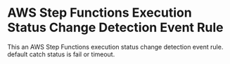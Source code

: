 # AWS Step Functions Execution Status Change Detection Event Rule

This an AWS Step Functions execution status change detection event rule.
default catch status is fail or timeout.
